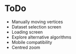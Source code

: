 # ToDo

- Manually moving vertices
- Dataset selection screen
- Loading screen
- Explore alternative algorithms
- Mobile compatibility
- Centred zoom